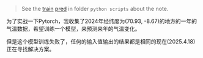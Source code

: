 > See the [train](../python%20scripts/pt2/pt2_train.py) [pred](../python%20scripts/pt2/pt2_pred.py) in folder `python scripts` about the note.

为了实战一下Pytorch，我收集了2024年经纬度为(70.93, -8.67)的地方的一年的气温数据，希望训练一个模型，来预测来年的气温变化。

但是这个模型训练失败了，任何的输入值输出的结果都是相同的现在(2025.4.18)正在寻找解决方案。